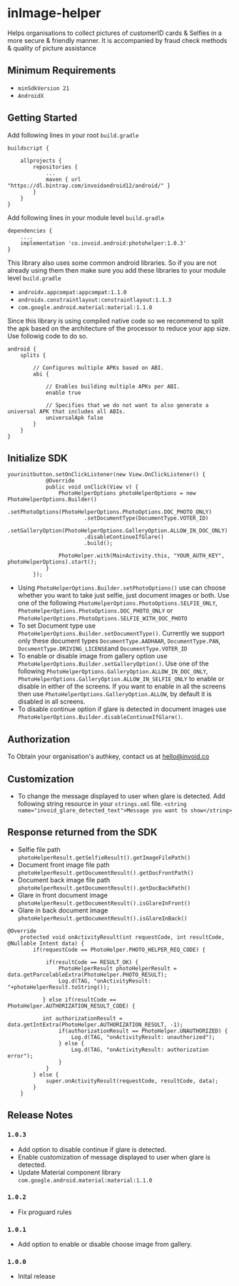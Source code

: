 # inImage-helper
Helps organisations to collect pictures of customerID cards &amp; Selfies in a more secure &amp; friendly manner. It is accompanied by fraud check methods &amp; quality of picture assistance  

## Minimum Requirements
- `minSdkVersion 21` 
- `AndroidX`

## Getting Started

Add following lines in your root ```build.gradle```
```
buildscript {

    allprojects {
        repositories {
            ...
            maven { url "https://dl.bintray.com/invoidandroid12/android/" }
        }
    }
}
```

Add following lines in your module level ```build.gradle```
```
dependencies {
    ....
    implementation 'co.invoid.android:photohelper:1.0.3'
}
```

This library also uses some common android libraries. So if you are not already using them then make sure you add these libraries to your module level `build.gradle`
- `androidx.appcompat:appcompat:1.1.0`
- `androidx.constraintlayout:constraintlayout:1.1.3`
- `com.google.android.material:material:1.1.0`

Since this library is using compiled native code so we recommend to split the apk based on the architecture of the processor to reduce your app size. Use followig code to do so.
```
android {
    splits {

        // Configures multiple APKs based on ABI.
        abi {

            // Enables building multiple APKs per ABI.
            enable true

            // Specifies that we do not want to also generate a universal APK that includes all ABIs.
            universalApk false
        }
    }
}
```

## Initialize SDK

```
yourinitbutton.setOnClickListener(new View.OnClickListener() {
            @Override
            public void onClick(View v) {
                PhotoHelperOptions photoHelperOptions = new PhotoHelperOptions.Builder()
                        .setPhotoOptions(PhotoHelperOptions.PhotoOptions.DOC_PHOTO_ONLY)
                        .setDocumentType(DocumentType.VOTER_ID)
                        .setGalleryOption(PhotoHelperOptions.GalleryOption.ALLOW_IN_DOC_ONLY)
                        .disableContinueIfGlare()
                        .build();

                PhotoHelper.with(MainActivity.this, "YOUR_AUTH_KEY", photoHelperOptions).start();
            }
        });
```

- Using ```PhotoHelperOptions.Builder.setPhotoOptions()``` use can choose whether you want to take just selfie, just document images or both. Use one of the following ```PhotoHelperOptions.PhotoOptions.SELFIE_ONLY```, ```PhotoHelperOptions.PhotoOptions.DOC_PHOTO_ONLY``` or ```PhotoHelperOptions.PhotoOptions.SELFIE_WITH_DOC_PHOTO```
- To set Document type use ```PhotoHelperOptions.Builder.setDocumentType()```. Currently we support only these document types ```DocumentType.AADHAAR```, ```DocumentType.PAN```, ```DocumentType.DRIVING_LICENSE```and ```DocumentType.VOTER_ID```
- To enable or disable image from gallery option use ```PhotoHelperOptions.Builder.setGalleryOption()```. Use one of the following ```PhotoHelperOptions.GalleryOption.ALLOW_IN_DOC_ONLY```, ```PhotoHelperOptions.GalleryOption.ALLOW_IN_SELFIE_ONLY``` to enable or disable in either of the screens. If you want to enable in all the screens then use ```PhotoHelperOptions.GalleryOption.ALLOW```, by default it is disabled in all screens.
- To disable continue option if glare is detected in document images use ```PhotoHelperOptions.Builder.disableContinueIfGlare()```.


## Authorization 
To Obtain your organisation's authkey, contact us at hello@invoid.co

## Customization 
- To change the message displayed to user when glare is detected. Add following string resource in your ```strings.xml``` file.
```<string name="invoid_glare_detected_text">Message you want to show</string>```

## Response returned from the SDK
- Selfie file path ```photoHelperResult.getSelfieResult().getImageFilePath()```
- Document front image file path ```photoHelperResult.getDocumentResult().getDocFrontPath()```
- Document back image file path ```photoHelperResult.getDocumentResult().getDocBackPath()```
- Glare in front document image ```photoHelperResult.getDocumentResult().isGlareInFront()```
- Glare in back document image ```photoHelperResult.getDocumentResult().isGlareInBack()```

```
@Override
    protected void onActivityResult(int requestCode, int resultCode, @Nullable Intent data) {
        if(requestCode == PhotoHelper.PHOTO_HELPER_REQ_CODE) {
        
            if(resultCode == RESULT_OK) {
                PhotoHelperResult photoHelperResult = data.getParcelableExtra(PhotoHelper.PHOTO_RESULT);
                Log.d(TAG, "onActivityResult: "+photoHelperResult.toString());
           
           } else if(resultCode == PhotoHelper.AUTHORIZATION_RESULT_CODE) {
           
           int authorizationResult = data.getIntExtra(PhotoHelper.AUTHORIZATION_RESULT, -1);
                if(authorizationResult == PhotoHelper.UNAUTHORIZED) {
                    Log.d(TAG, "onActivityResult: unauthorized");
                } else {
                    Log.d(TAG, "onActivityResult: authorization error");
                }
            }
        } else {
            super.onActivityResult(requestCode, resultCode, data);
        }
    }
```

## Release Notes
### `1.0.3`
- Add option to disable continue if glare is detected.
- Enable customization of message displayed to user when glare is detected.
- Update Material component library `com.google.android.material:material:1.1.0`

### `1.0.2`
- Fix proguard rules

### `1.0.1`
- Add option to enable or disable choose image from gallery.

### `1.0.0`
- Inital release

